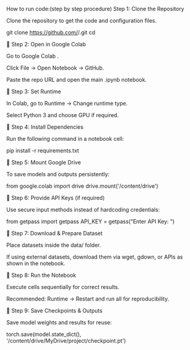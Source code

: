 How to run code:(step by step procedure)
Step 1: Clone the Repository

Clone the repository to get the code and configuration files.

git clone https://github.com/<your-username>/<your-repo-name>.git
cd <your-repo-name>

🔹 Step 2: Open in Google Colab

Go to Google Colab
.

Click File → Open Notebook → GitHub.

Paste the repo URL and open the main .ipynb notebook.

🔹 Step 3: Set Runtime

In Colab, go to Runtime → Change runtime type.

Select Python 3 and choose GPU if required.

🔹 Step 4: Install Dependencies

Run the following command in a notebook cell:

pip install -r requirements.txt

🔹 Step 5: Mount Google Drive

To save models and outputs persistently:

from google.colab import drive
drive.mount('/content/drive')

🔹 Step 6: Provide API Keys (if required)

Use secure input methods instead of hardcoding credentials:

from getpass import getpass
API_KEY = getpass("Enter API Key: ")

🔹 Step 7: Download & Prepare Dataset

Place datasets inside the data/ folder.

If using external datasets, download them via wget, gdown, or APIs as shown in the notebook.

🔹 Step 8: Run the Notebook

Execute cells sequentially for correct results.

Recommended: Runtime → Restart and run all for reproducibility.

🔹 Step 9: Save Checkpoints & Outputs

Save model weights and results for reuse:

torch.save(model.state_dict(), '/content/drive/MyDrive/project/checkpoint.pt')
